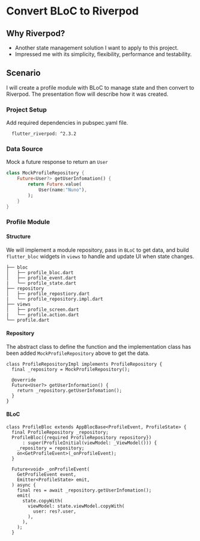 # Convert BLoC to Riverpod

## Why Riverpod?

- Another state management solution I want to apply to this project. 
- Impressed me with its simplicity, flexibility, performance and testability.

## Scenario
I will create a profile module with BLoC to manage state and then convert to Riverpod. The presentation flow will describe how it was created.

### Project Setup

Add required dependencies in pubspec.yaml file.
```
  flutter_riverpod: ^2.3.2
```

### Data Source
Mock a future response to return an ```User```
```dart
class MockProfileRepository {
	Future<User?> getUserInfomation() {
    	return Future.value(
        	User(name:"Nuno"),
        );
    }
}
```

### Profile Module
#### Structure
We will implement a module repository, pass in `BLoC` to get data, and build `flutter_bloc` widgets in `views` to handle and update UI when state changes.
```
├── bloc
│   ├── profile_bloc.dart
│   ├── profile_event.dart
|   └── profile_state.dart
├── repository
│   ├── profile_repostiory.dart
|   └── profile_repository.impl.dart
├── views
│   ├── profile_screen.dart
|   └── profile.action.dart
└── profile.dart
```
#### Repository
The abstract class to define the function and the implementation class has been added `MockProfileRepository` above to get the data.
```
class ProfileRepositoryImpl implements ProfileRepository {
  final _repository = MockProfileRepository();

  @override
  Future<User?> getUserInformation() {
    return _repository.getUserInfomation();
  }
}
```

#### BLoC
```
class ProfileBloc extends AppBlocBase<ProfileEvent, ProfileState> {
  final ProfileRepository _repository;
  ProfileBloc({required ProfileRepository repository})
      : super(ProfileInitial(viewModel: _ViewModel())) {
    _repository = repository;
    on<GetProfileEvent>(_onProfileEvent);
  }

  Future<void> _onProfileEvent(
    GetProfileEvent event,
    Emitter<ProfileState> emit,
  ) async {
    final res = await _repository.getUserInfomation();
    emit(
      state.copyWith(
        viewModel: state.viewModel.copyWith(
          user: res?.user,
        ),
      ),
    );
  }
  ```
